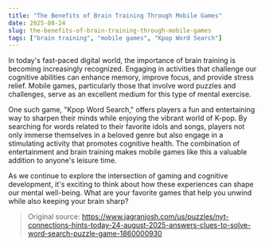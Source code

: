 ```yaml
---
title: "The Benefits of Brain Training Through Mobile Games"
date: 2025-08-24
slug: the-benefits-of-brain-training-through-mobile-games
tags: ["brain training", "mobile games", "Kpop Word Search"]
---
```


In today's fast-paced digital world, the importance of brain training is becoming increasingly recognized. Engaging in activities that challenge our cognitive abilities can enhance memory, improve focus, and provide stress relief. Mobile games, particularly those that involve word puzzles and challenges, serve as an excellent medium for this type of mental exercise.

One such game, "Kpop Word Search," offers players a fun and entertaining way to sharpen their minds while enjoying the vibrant world of K-pop. By searching for words related to their favorite idols and songs, players not only immerse themselves in a beloved genre but also engage in a stimulating activity that promotes cognitive health. The combination of entertainment and brain training makes mobile games like this a valuable addition to anyone's leisure time.

As we continue to explore the intersection of gaming and cognitive development, it's exciting to think about how these experiences can shape our mental well-being. What are your favorite games that help you unwind while also keeping your brain sharp?
> Original source: https://www.jagranjosh.com/us/puzzles/nyt-connections-hints-today-24-august-2025-answers-clues-to-solve-word-search-puzzle-game-1860000930